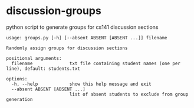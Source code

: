 # discussion-groups
python script to generate groups for cs141 discussion sections

```
usage: groups.py [-h] [--absent ABSENT [ABSENT ...]] filename

Randomly assign groups for discussion sections

positional arguments:
  filename              txt file containing student names (one per line), default: students.txt

options:
  -h, --help            show this help message and exit
  --absent ABSENT [ABSENT ...]
                        list of absent students to exclude from group generation
```
